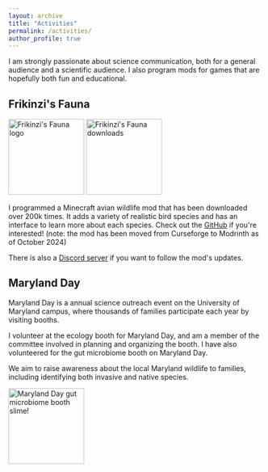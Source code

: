 ```yaml
---
layout: archive
title: "Activities"
permalink: /activities/
author_profile: true
---
```


I am strongly passionate about science communication, both for a general audience and a scientific audience. I also program mods for games that are hopefully both fun and educational.

## Frikinzi's Fauna
<img src="https://frikinzi.github.io/files/ff-logo.png" alt="Frikinzi's Fauna logo" width="150">
<img src="https://frikinzi.github.io/files/mod_downloads.png" alt="Frikinzi's Fauna downloads" width="150">

I programmed a Minecraft avian wildlife mod that has been downloaded over 200k times. It adds a variety of realistic bird species and has an interface to learn more about each species. Check out the [GitHub](https://github.com/frikinzi/frikinzis_fauna) if you're interested! (note: the mod has been moved from Curseforge to Modrinth as of October 2024)

There is also a [Discord server](https://discord.com/invite/xArJJrAkBg) if you want to follow the mod's updates. 

## Maryland Day
Maryland Day is a annual science outreach event on the University of Maryland campus, where thousands of families participate each year by visiting booths. 

I volunteer at the ecology booth for Maryland Day, and am a member of the committee involved in planning and organizing the booth. I have also volunteered for the gut microbiome booth on Maryland Day.

We aim to raise awareness about the local Maryland wildlife to families, including identifying both invasive and native species. 

<img src="https://frikinzi.github.io/files/md-day.png" alt="Maryland Day gut microbiome booth slime!" width="150">

